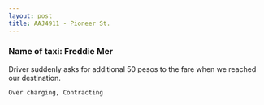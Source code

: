 ```yaml
---
layout: post
title: AAJ4911 - Pioneer St.
---
```


### Name of taxi: Freddie Mer

Driver suddenly asks for additional 50 pesos to the fare when we reached our destination.

```Over charging, Contracting```
